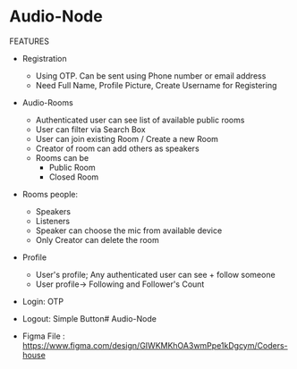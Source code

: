 # Audio-Node

FEATURES
- Registration 
    - Using OTP. Can be sent using Phone number or email address
    - Need Full Name, Profile Picture, Create Username for Registering

- Audio-Rooms
    - Authenticated user can see list of available public rooms
    - User can filter via Search Box
    - User can join existing Room / Create a new Room
    - Creator of room can add others as speakers
    - Rooms can be
        - Public Room
        - Closed Room

- Rooms people: 
    - Speakers
    - Listeners
    - Speaker can choose the mic from available device
    - Only Creator can delete the room

- Profile 
    - User's profile; Any authenticated user can see + follow someone
    - User profile-> Following and Follower's Count

- Login: OTP
- Logout: Simple Button# Audio-Node

- Figma File : https://www.figma.com/design/GIWKMKhOA3wmPpe1kDgcym/Coders-house
